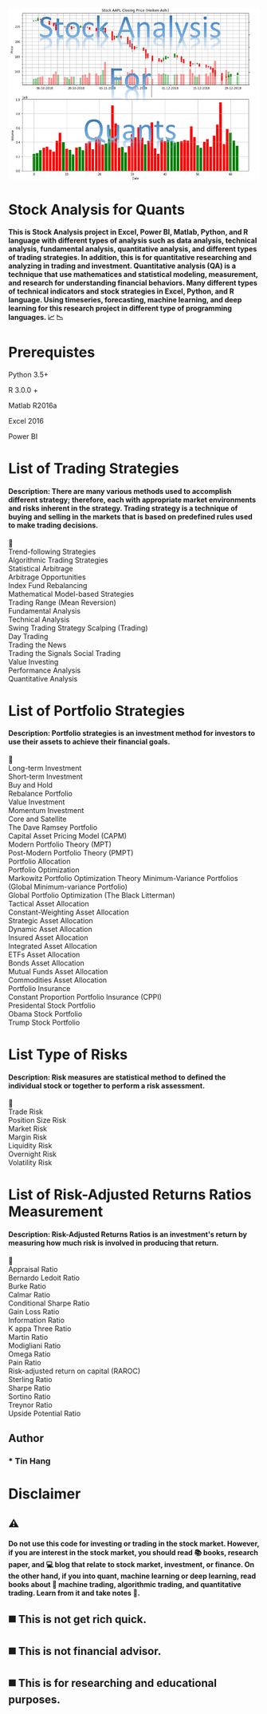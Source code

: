 <img src="StockAnalysisQuants.PNG">

# Stock Analysis for Quants  
#### This is Stock Analysis project in Excel, Power BI, Matlab, Python, and R language with different types of analysis such as data analysis, technical analysis, fundamental analysis, quantitative analysis, and different types of trading strategies. In addition, this is for quantitative researching and analyzing in trading and investment. Quantitative analysis (QA) is a technique that use mathematices and statistical modeling, measurement, and research for understanding financial behaviors. Many different types of technical indicators and stock strategies in Excel, Python, and R language. Using timeseries, forecasting, machine learning, and deep learning for this research project in different type of programming languages. :chart_with_upwards_trend: :chart_with_downwards_trend:

# Prerequistes
Python 3.5+    

R 3.0.0 +  

Matlab R2016a    

Excel 2016   

Power BI  

# List of Trading Strategies  
#### Description: There are many various methods used to accomplish different strategy; therefore, each with appropriate market environments and risks inherent in the strategy. Trading strategy is a technique of buying and selling in the markets that is based on predefined rules used to make trading decisions.  
:large_blue_diamond:  
Trend-following Strategies  
Algorithmic Trading Strategies  
Statistical Arbitrage  
Arbitrage Opportunities  
Index Fund Rebalancing  
Mathematical Model-based Strategies  
Trading Range (Mean Reversion)  
Fundamental Analysis  
Technical Analysis  
Swing Trading Strategy
Scalping (Trading)  
Day Trading    
Trading the News  
Trading the Signals 
Social Trading   
Value Investing  
Performance Analysis  
Quantitative Analysis  

# List of Portfolio Strategies 
#### Description: Portfolio strategies is an investment method for investors to use their assets to achieve their financial goals.   
:large_blue_diamond:  
Long-term Investment  
Short-term Investment  
Buy and Hold  
Rebalance Portfolio  
Value Investment  
Momentum Investment  
Core and Satellite  
The Dave Ramsey Portfolio  
Capital Asset Pricing Model (CAPM)  
Modern Portfolio Theory (MPT)  
Post-Modern Portfolio Theory (PMPT)  
Portfolio Allocation    
Portfolio Optimization    
Markowitz Portfolio Optimization Theory 
Minimum-Variance Portfolios (Global Minimum-variance Portfolio)  
Global Portfolio Optimization (The Black Litterman)    
Tactical Asset Allocation  
Constant-Weighting Asset Allocation  
Strategic Asset Allocation  
Dynamic Asset Allocation  
Insured Asset Allocation  
Integrated Asset Allocation  
ETFs Asset Allocation  
Bonds Asset Allocation  
Mutual Funds Asset Allocation  
Commodities Asset Allocation   
Portfolio Insurance  
Constant Proportion Portfolio Insurance (CPPI)   
Presidental Stock Portfolio  
Obama Stock Portfolio  
Trump Stock Portfolio  

# List Type of Risks  
#### Description: Risk measures are statistical method to defined the individual stock or together to perform a risk assessment.  
:large_blue_diamond:  
Trade Risk  
Position Size Risk    
Market Risk  
Margin Risk  
Liquidity Risk  
Overnight Risk  
Volatility Risk  

# List of Risk-Adjusted Returns Ratios Measurement   
#### Description: Risk-Adjusted Returns Ratios is an investment's return by measuring how much risk is involved in producing that return.  
:large_blue_diamond:  
Appraisal Ratio  
Bernardo Ledoit Ratio  
Burke Ratio  
Calmar Ratio  
Conditional Sharpe Ratio  
Gain Loss Ratio  
Information Ratio  
K appa Three Ratio  
Martin Ratio  
Modigliani Ratio  
Omega Ratio  
Pain Ratio  
Risk-adjusted return on capital (RAROC)  
Sterling Ratio  
Sharpe Ratio  
Sortino Ratio  
Treynor Ratio   
Upside Potential Ratio  

## Author  
### * Tin Hang

# Disclaimer
## :warning:
#### Do not use this code for investing or trading in the stock market. However, if you are interest in the stock market, you should read :books: books, research paper, and :computer: blog that relate to stock market, investment, or finance. On the other hand, if you into quant, machine learning or deep learning, read books about &#x1F4D8; machine trading, algorithmic trading, and quantitative trading. Learn from it and take notes :notebook:.


## :black_medium_square: This is not get rich quick.
## :black_medium_square: This is not financial advisor. 
## :black_medium_square: This is for researching and educational purposes.
